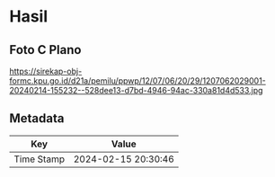 # Hasil

## Foto C Plano

https://sirekap-obj-formc.kpu.go.id/d21a/pemilu/ppwp/12/07/06/20/29/1207062029001-20240214-155232--528dee13-d7bd-4946-94ac-330a81d4d533.jpg


## Metadata

| Key        | Value               |
| ---------- | ------------------- |
| Time Stamp | 2024-02-15 20:30:46 |



